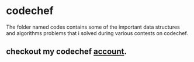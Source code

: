 # codechef
The folder named codes contains some of the important data structures and algorithms problems that i solved during various contests on codechef. 

## checkout my codechef [account](https://www.codechef.com/users/rajatrcoem).
